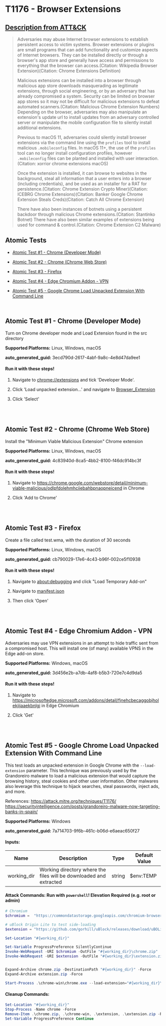 # T1176 - Browser Extensions
## [Description from ATT&CK](https://attack.mitre.org/techniques/T1176)
<blockquote>Adversaries may abuse Internet browser extensions to establish persistent access to victim systems. Browser extensions or plugins are small programs that can add functionality and customize aspects of Internet browsers. They can be installed directly or through a browser's app store and generally have access and permissions to everything that the browser can access.(Citation: Wikipedia Browser Extension)(Citation: Chrome Extensions Definition)

Malicious extensions can be installed into a browser through malicious app store downloads masquerading as legitimate extensions, through social engineering, or by an adversary that has already compromised a system. Security can be limited on browser app stores so it may not be difficult for malicious extensions to defeat automated scanners.(Citation: Malicious Chrome Extension Numbers) Depending on the browser, adversaries may also manipulate an extension's update url to install updates from an adversary controlled server or manipulate the mobile configuration file to silently install additional extensions.

Previous to macOS 11, adversaries could silently install browser extensions via the command line using the <code>profiles</code> tool to install malicious <code>.mobileconfig</code> files. In macOS 11+, the use of the <code>profiles</code> tool can no longer install configuration profiles, however <code>.mobileconfig</code> files can be planted and installed with user interaction.(Citation: xorrior chrome extensions macOS)

Once the extension is installed, it can browse to websites in the background, steal all information that a user enters into a browser (including credentials), and be used as an installer for a RAT for persistence.(Citation: Chrome Extension Crypto Miner)(Citation: ICEBRG Chrome Extensions)(Citation: Banker Google Chrome Extension Steals Creds)(Citation: Catch All Chrome Extension)

There have also been instances of botnets using a persistent backdoor through malicious Chrome extensions.(Citation: Stantinko Botnet) There have also been similar examples of extensions being used for command & control.(Citation: Chrome Extension C2 Malware)</blockquote>

## Atomic Tests

- [Atomic Test #1 - Chrome (Developer Mode)](#atomic-test-1---chrome-developer-mode)

- [Atomic Test #2 - Chrome (Chrome Web Store)](#atomic-test-2---chrome-chrome-web-store)

- [Atomic Test #3 - Firefox](#atomic-test-3---firefox)

- [Atomic Test #4 - Edge Chromium Addon - VPN](#atomic-test-4---edge-chromium-addon---vpn)

- [Atomic Test #5 - Google Chrome Load Unpacked Extension With Command Line](#atomic-test-5---google-chrome-load-unpacked-extension-with-command-line)


<br/>

## Atomic Test #1 - Chrome (Developer Mode)
Turn on Chrome developer mode and Load Extension found in the src directory

**Supported Platforms:** Linux, Windows, macOS


**auto_generated_guid:** 3ecd790d-2617-4abf-9a8c-4e8d47da9ee1





#### Run it with these steps! 
1. Navigate to [chrome://extensions](chrome://extensions) and
tick 'Developer Mode'.

2. Click 'Load unpacked extension...' and navigate to
[Browser_Extension](../t1176/src/)

3. Click 'Select'







<br/>
<br/>

## Atomic Test #2 - Chrome (Chrome Web Store)
Install the "Minimum Viable Malicious Extension" Chrome extension

**Supported Platforms:** Linux, Windows, macOS


**auto_generated_guid:** 4c83940d-8ca5-4bb2-8100-f46dc914bc3f





#### Run it with these steps! 
1. Navigate to https://chrome.google.com/webstore/detail/minimum-viable-malicious/odlpfdolehmhciiebahbpnaopneicend
in Chrome

2. Click 'Add to Chrome'







<br/>
<br/>

## Atomic Test #3 - Firefox
Create a file called test.wma, with the duration of 30 seconds

**Supported Platforms:** Linux, Windows, macOS


**auto_generated_guid:** cb790029-17e6-4c43-b96f-002ce5f10938





#### Run it with these steps! 
1. Navigate to [about:debugging](about:debugging) and
click "Load Temporary Add-on"

2. Navigate to [manifest.json](./src/manifest.json)

3. Then click 'Open'







<br/>
<br/>

## Atomic Test #4 - Edge Chromium Addon - VPN
Adversaries may use VPN extensions in an attempt to hide traffic sent from a compromised host. This will install one (of many) available VPNS in the Edge add-on store.

**Supported Platforms:** Windows, macOS


**auto_generated_guid:** 3d456e2b-a7db-4af8-b5b3-720e7c4d9da5





#### Run it with these steps! 
1. Navigate to https://microsoftedge.microsoft.com/addons/detail/fjnehcbecaggobjholekjijaaekbnlgj
in Edge Chromium

2. Click 'Get'







<br/>
<br/>

## Atomic Test #5 - Google Chrome Load Unpacked Extension With Command Line
This test loads an unpacked extension in Google Chrome with the `--load-extension` parameter. This technique was previously used by the Grandoreiro malware to load a malicious extension that would capture the browsing history, steal cookies and other user information. Other malwares also leverage this technique to hijack searches, steal passwords, inject ads, and more.

References:
https://attack.mitre.org/techniques/T1176/
https://securityintelligence.com/posts/grandoreiro-malware-now-targeting-banks-in-spain/

**Supported Platforms:** Windows


**auto_generated_guid:** 7a714703-9f6b-461c-b06d-e6aeac650f27





#### Inputs:
| Name | Description | Type | Default Value |
|------|-------------|------|---------------|
| working_dir | Working directory where the files will be downloaded and extracted | string | $env:TEMP|


#### Attack Commands: Run with `powershell`!  Elevation Required (e.g. root or admin) 


```powershell
# Chromium
$chromium =  "https://commondatastorage.googleapis.com/chromium-browser-snapshots/Win_x64/1153778/chrome-win.zip"

# uBlock Origin Lite to test side-loading
$extension = "https://github.com/gorhill/uBlock/releases/download/uBOLite_0.1.23.6055/uBOLite_0.1.23.6055.chromium.mv3.zip"

Set-Location "#{working_dir}"

Set-Variable ProgressPreference SilentlyContinue
Invoke-WebRequest -URI $chromium -OutFile "#{working_dir}\chrome.zip"
Invoke-WebRequest -URI $extension -OutFile "#{working_dir}\extension.zip"


Expand-Archive chrome.zip -DestinationPath "#{working_dir}" -Force
Expand-Archive extension.zip -Force

Start-Process .\chrome-win\chrome.exe --load-extension="#{working_dir}\extension\" -PassThru
```

#### Cleanup Commands:
```powershell
Set-Location "#{working_dir}"
Stop-Process -Name chrome -Force
Remove-Item .\chrome.zip, .\chrome-win, .\extension, .\extension.zip -Recurse -Force
Set-Variable ProgressPreference Continue
```





<br/>
